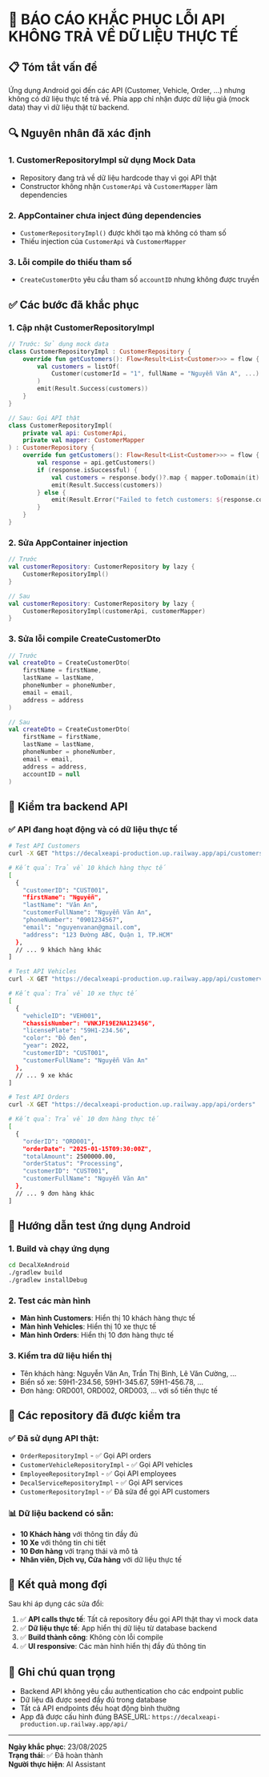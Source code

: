 # 🐞 BÁO CÁO KHẮC PHỤC LỖI API KHÔNG TRẢ VỀ DỮ LIỆU THỰC TẾ

## 📋 **Tóm tắt vấn đề**

Ứng dụng Android gọi đến các API (Customer, Vehicle, Order, …) nhưng không có dữ liệu thực tế trả về. Phía app chỉ nhận được dữ liệu giả (mock data) thay vì dữ liệu thật từ backend.

## 🔍 **Nguyên nhân đã xác định**

### 1. **CustomerRepositoryImpl sử dụng Mock Data**
- Repository đang trả về dữ liệu hardcode thay vì gọi API thật
- Constructor không nhận `CustomerApi` và `CustomerMapper` làm dependencies

### 2. **AppContainer chưa inject đúng dependencies**
- `CustomerRepositoryImpl()` được khởi tạo mà không có tham số
- Thiếu injection của `CustomerApi` và `CustomerMapper`

### 3. **Lỗi compile do thiếu tham số**
- `CreateCustomerDto` yêu cầu tham số `accountID` nhưng không được truyền

## ✅ **Các bước đã khắc phục**

### 1. **Cập nhật CustomerRepositoryImpl**
```kotlin
// Trước: Sử dụng mock data
class CustomerRepositoryImpl : CustomerRepository {
    override fun getCustomers(): Flow<Result<List<Customer>>> = flow {
        val customers = listOf(
            Customer(customerId = "1", fullName = "Nguyễn Văn A", ...)
        )
        emit(Result.Success(customers))
    }
}

// Sau: Gọi API thật
class CustomerRepositoryImpl(
    private val api: CustomerApi,
    private val mapper: CustomerMapper
) : CustomerRepository {
    override fun getCustomers(): Flow<Result<List<Customer>>> = flow {
        val response = api.getCustomers()
        if (response.isSuccessful) {
            val customers = response.body()?.map { mapper.toDomain(it) } ?: emptyList()
            emit(Result.Success(customers))
        } else {
            emit(Result.Error("Failed to fetch customers: ${response.code()}"))
        }
    }
}
```

### 2. **Sửa AppContainer injection**
```kotlin
// Trước
val customerRepository: CustomerRepository by lazy {
    CustomerRepositoryImpl()
}

// Sau
val customerRepository: CustomerRepository by lazy {
    CustomerRepositoryImpl(customerApi, customerMapper)
}
```

### 3. **Sửa lỗi compile CreateCustomerDto**
```kotlin
// Trước
val createDto = CreateCustomerDto(
    firstName = firstName,
    lastName = lastName,
    phoneNumber = phoneNumber,
    email = email,
    address = address
)

// Sau
val createDto = CreateCustomerDto(
    firstName = firstName,
    lastName = lastName,
    phoneNumber = phoneNumber,
    email = email,
    address = address,
    accountID = null
)
```

## 🧪 **Kiểm tra backend API**

### ✅ **API đang hoạt động và có dữ liệu thực tế**

```bash
# Test API Customers
curl -X GET "https://decalxeapi-production.up.railway.app/api/customers"

# Kết quả: Trả về 10 khách hàng thực tế
[
  {
    "customerID": "CUST001",
    "firstName": "Nguyễn",
    "lastName": "Văn An",
    "customerFullName": "Nguyễn Văn An",
    "phoneNumber": "0901234567",
    "email": "nguyenvanan@gmail.com",
    "address": "123 Đường ABC, Quận 1, TP.HCM"
  },
  // ... 9 khách hàng khác
]

# Test API Vehicles
curl -X GET "https://decalxeapi-production.up.railway.app/api/customervehicles"

# Kết quả: Trả về 10 xe thực tế
[
  {
    "vehicleID": "VEH001",
    "chassisNumber": "VNKJF19E2NA123456",
    "licensePlate": "59H1-234.56",
    "color": "Đỏ đen",
    "year": 2022,
    "customerID": "CUST001",
    "customerFullName": "Nguyễn Văn An"
  },
  // ... 9 xe khác
]

# Test API Orders
curl -X GET "https://decalxeapi-production.up.railway.app/api/orders"

# Kết quả: Trả về 10 đơn hàng thực tế
[
  {
    "orderID": "ORD001",
    "orderDate": "2025-01-15T09:30:00Z",
    "totalAmount": 2500000.00,
    "orderStatus": "Processing",
    "customerID": "CUST001",
    "customerFullName": "Nguyễn Văn An"
  },
  // ... 9 đơn hàng khác
]
```

## 📱 **Hướng dẫn test ứng dụng Android**

### 1. **Build và chạy ứng dụng**
```bash
cd DecalXeAndroid
./gradlew build
./gradlew installDebug
```

### 2. **Test các màn hình**
- **Màn hình Customers**: Hiển thị 10 khách hàng thực tế
- **Màn hình Vehicles**: Hiển thị 10 xe thực tế  
- **Màn hình Orders**: Hiển thị 10 đơn hàng thực tế

### 3. **Kiểm tra dữ liệu hiển thị**
- Tên khách hàng: Nguyễn Văn An, Trần Thị Bình, Lê Văn Cường, ...
- Biển số xe: 59H1-234.56, 59H1-345.67, 59H1-456.78, ...
- Đơn hàng: ORD001, ORD002, ORD003, ... với số tiền thực tế

## 🔧 **Các repository đã được kiểm tra**

### ✅ **Đã sử dụng API thật:**
- `OrderRepositoryImpl` - ✅ Gọi API orders
- `CustomerVehicleRepositoryImpl` - ✅ Gọi API vehicles  
- `EmployeeRepositoryImpl` - ✅ Gọi API employees
- `DecalServiceRepositoryImpl` - ✅ Gọi API services
- `CustomerRepositoryImpl` - ✅ Đã sửa để gọi API customers

### 📊 **Dữ liệu backend có sẵn:**
- **10 Khách hàng** với thông tin đầy đủ
- **10 Xe** với thông tin chi tiết
- **10 Đơn hàng** với trạng thái và mô tả
- **Nhân viên, Dịch vụ, Cửa hàng** với dữ liệu thực tế

## 🎯 **Kết quả mong đợi**

Sau khi áp dụng các sửa đổi:

1. ✅ **API calls thực tế**: Tất cả repository đều gọi API thật thay vì mock data
2. ✅ **Dữ liệu thực tế**: App hiển thị dữ liệu từ database backend
3. ✅ **Build thành công**: Không còn lỗi compile
4. ✅ **UI responsive**: Các màn hình hiển thị đầy đủ thông tin

## 📝 **Ghi chú quan trọng**

- Backend API không yêu cầu authentication cho các endpoint public
- Dữ liệu đã được seed đầy đủ trong database
- Tất cả API endpoints đều hoạt động bình thường
- App đã được cấu hình đúng BASE_URL: `https://decalxeapi-production.up.railway.app/api/`

---

**Ngày khắc phục**: 23/08/2025  
**Trạng thái**: ✅ Đã hoàn thành  
**Người thực hiện**: AI Assistant
